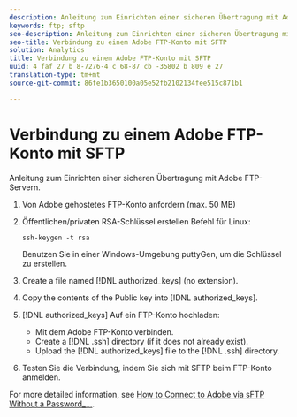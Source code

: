 ```yaml
---
description: Anleitung zum Einrichten einer sicheren Übertragung mit Adobe FTP-Servern.
keywords: ftp; sftp
seo-description: Anleitung zum Einrichten einer sicheren Übertragung mit Adobe FTP-Servern.
seo-title: Verbindung zu einem Adobe FTP-Konto mit SFTP
solution: Analytics
title: Verbindung zu einem Adobe FTP-Konto mit SFTP
uuid: 4 faf 27 b 8-7276-4 c 68-87 cb -35802 b 809 e 27
translation-type: tm+mt
source-git-commit: 86fe1b3650100a05e52fb2102134fee515c871b1

---
```



# Verbindung zu einem Adobe FTP-Konto mit SFTP

Anleitung zum Einrichten einer sicheren Übertragung mit Adobe FTP-Servern.

1. Von Adobe gehostetes FTP-Konto anfordern (max. 50 MB)
1. Öffentlichen/privaten RSA-Schlüssel erstellen Befehl für Linux:

   ```
   ssh-keygen -t rsa
   ```

   Benutzen Sie in einer Windows-Umgebung puttyGen, um die Schlüssel zu erstellen.

1. Create a file named [!DNL authorized_keys] (no extension).
1. Copy the contents of the Public key into [!DNL authorized_keys].
1. [!DNL authorized_keys] Auf ein FTP-Konto hochladen:

   * Mit dem Adobe FTP-Konto verbinden.
   * Create a [!DNL .ssh] directory (if it does not already exist).
   * Upload the [!DNL authorized_keys] file to the [!DNL .ssh] directory.

1. Testen Sie die Verbindung, indem Sie sich mit SFTP beim FTP-Konto anmelden.

For more detailed information, see [How to Connect to Adobe via sFTP Without a Password_...](../../../export/ftp-and-sftp/c-sftp/ftp-sftp-cert-auth.md#concept_962A381F42A4472AA366A08CCC962846).
